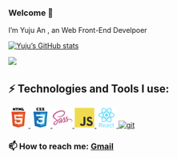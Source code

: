 ### Welcome  👋
I’m Yuju An , an Web Front-End Develpoer 
<!--


**yujuann/yujuann** is a ✨ _special_ ✨ repository because its `README.md` (this file) appears on your GitHub profile.

Here are some ideas to get you started:

- 🔭 I’m currently working on ...
- 🌱 I’m currently learning ...
- 👯 I’m looking to collaborate on ...
- 🤔 I’m looking for help with ...
- 💬 Ask me about ...
- 📫 How to reach me: ...
- 😄 Pronouns: ...
- ⚡ Fun fact: ...
-->
[![Yuju’s GitHub stats](https://github-readme-stats.vercel.app/api?username=yujuann&show_icons=true&theme=cobalt)](https://github.com/yujuann/github-readme-stats)
<div align=“center”>
<img  width=“50%” src="https://mblogthumb-phinf.pstatic.net/MjAxODA5MDNfMjQg/MDAxNTM1OTYxNjE4MTcx.tXtCxPI0-IZ4evYF5BjHsVetie8ruIIA_1Z_FqASvzQg.O5vhRTIAdj3S-s8ENoCvNQ8wX7E29YsgTiGGryc3aRog.GIF.hsb7827/%EC%9C%84%EB%B2%A0%EC%96%B4%EB%B2%A0%EC%96%B4%EC%8A%A4_%EC%A7%A4_WeBareBears_meme_%2853%29.gif?type=w800" />
</div>


<h2 align="left">⚡ Technologies and Tools I use:</h2>
<p align="left">
    <a href="https://www.w3.org/html/" target="_blank"> <img src="https://raw.githubusercontent.com/devicons/devicon/master/icons/html5/html5-original-wordmark.svg" alt="html5" width="40" height="40"/> </a>
    <a href="https://www.w3schools.com/css/" target="_blank"> <img src="https://raw.githubusercontent.com/devicons/devicon/master/icons/css3/css3-original-wordmark.svg" alt="css3" width="40" height="40"/> </a>
<a href="https://sass-lang.com" target="_blank"> <img src="https://raw.githubusercontent.com/devicons/devicon/master/icons/sass/sass-original.svg" alt="sass" width="40" height="40"/> </a>
    <a href="https://developer.mozilla.org/en-US/docs/Web/JavaScript" target="_blank"> <img src="https://raw.githubusercontent.com/devicons/devicon/master/icons/javascript/javascript-original.svg" alt="javascript" width="40" height="40"/> </a>
<a href="https://reactjs.org/" target="_blank"> <img src="https://raw.githubusercontent.com/devicons/devicon/master/icons/react/react-original-wordmark.svg" alt="react" width="40" height="40"/> </a>
<a href="https://git-scm.com/" target="_blank"> <img src="https://www.vectorlogo.zone/logos/git-scm/git-scm-icon.svg" alt="git" width="40" height="40"/> </a>

   ###  📫 How to reach me: [Gmail](xxxnewzu@gmail.com) 
